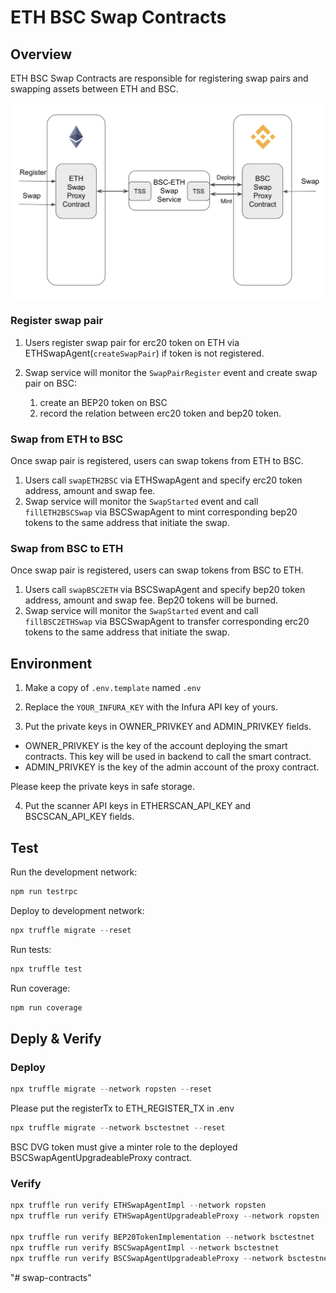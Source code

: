 # ETH BSC Swap Contracts

## Overview
ETH BSC Swap Contracts are responsible for registering swap pairs and swapping assets between ETH and BSC.

![](./assets/eth-bsc-swap.png)

### Register swap pair

1. Users register swap pair for erc20 token on ETH via ETHSwapAgent(`createSwapPair`) if token is not registered.
2. Swap service will monitor the `SwapPairRegister` event and create swap pair on BSC: 
    
    1. create an BEP20 token on BSC
    2. record the relation between erc20 token and bep20 token.

### Swap from ETH to BSC

Once swap pair is registered, users can swap tokens from ETH to BSC.

1. Users call `swapETH2BSC` via ETHSwapAgent and specify erc20 token address, amount and swap fee.
2. Swap service will monitor the `SwapStarted` event and call `fillETH2BSCSwap` via BSCSwapAgent to mint corresponding bep20
tokens to the same address that initiate the swap.

### Swap from BSC to ETH

Once swap pair is registered, users can swap tokens from BSC to ETH.

1. Users call `swapBSC2ETH` via BSCSwapAgent and specify bep20 token address, amount and swap fee. Bep20 tokens will be burned.
2. Swap service will monitor the `SwapStarted` event and call `fillBSC2ETHSwap` via BSCSwapAgent to transfer corresponding erc20
   tokens to the same address that initiate the swap.

## Environment

1. Make a copy of `.env.template` named `.env`

2. Replace the `YOUR_INFURA_KEY` with the Infura API key of yours.

3. Put the private keys in OWNER_PRIVKEY and ADMIN_PRIVKEY fields.

* OWNER_PRIVKEY is the key of the account deploying the smart contracts. This key will be used in backend to call the smart contract.
* ADMIN_PRIVKEY is the key of the admin account of the proxy contract.

Please keep the private keys in safe storage.

4. Put the scanner API keys in ETHERSCAN_API_KEY and BSCSCAN_API_KEY fields.

## Test

Run the development network:

```javascript
npm run testrpc
```

Deploy to development network:

```javascript
npx truffle migrate --reset
```

Run tests:

```javascript
npx truffle test
```

Run coverage:

```javascript
npm run coverage
```

## Deply & Verify

### Deploy

```javascript
npx truffle migrate --network ropsten --reset
```

Please put the registerTx to ETH_REGISTER_TX in .env

```javascript
npx truffle migrate --network bsctestnet --reset
```

BSC DVG token must give a minter role to the deployed BSCSwapAgentUpgradeableProxy contract.

### Verify

```javascript
npx truffle run verify ETHSwapAgentImpl --network ropsten
npx truffle run verify ETHSwapAgentUpgradeableProxy --network ropsten

npx truffle run verify BEP20TokenImplementation --network bsctestnet
npx truffle run verify BSCSwapAgentImpl --network bsctestnet
npx truffle run verify BSCSwapAgentUpgradeableProxy --network bsctestnet
```
"# swap-contracts" 
